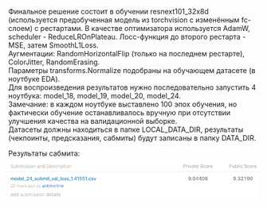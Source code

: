﻿Финальное решение состоит в обучении resnext101_32x8d (используется предобученная модель из torchvision с изменённым fc-слоем) с рестартами. В качестве оптимизатора используется AdamW, scheduler - ReduceLROnPlateau. Лосс-функция до второго рестарта - MSE, затем SmoothL1Loss.  
Аугментации: RandomHorizontalFlip (только на последнем рестарте), ColorJitter, RandomErasing.  
Параметры transforms.Normalize подобраны на обучающем датасете (в ноутбуке EDA).  
Для воспроизведения результатов нужно последовательно запустить 4 ноутбука: model_18, model_19, model_20, model_24.  
Замечание: в каждом ноутбуке выставлено 100 эпох обучения, но фактически обучение останавливалось вручную при отсутствии улучшения качества на валидационной выборке.  
Датасеты должны находиться в папке LOCAL_DATA_DIR, результаты (чекпоинты, предсказания, сабмиты) будут записаны в папку DATA_DIR.  

Результаты сабмита:  
![Результаты сабмита](submission_scores.png)